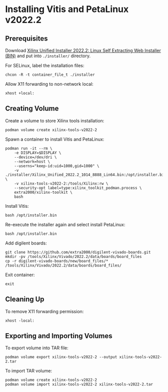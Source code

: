 # Installing Vitis and PetaLinux v2022.2


## Prerequisites

Download [Xilinx Unified Installer 2022.2: Linux Self Extracting Web Installer (BIN)](https://www.xilinx.com/support/download.html) and put into `./installer/` directory.

For SELinux, label the installation files:
```
chcon -R -t container_file_t ./installer
```

Allow X11 forwarding to non-network local:
```
xhost +local:
```


## Creating Volume

Create a volume to store Xilinx tools installation:
```
podman volume create xilinx-tools-v2022-2
```

Spawn a container to install Vitis and PetaLinux:
```
podman run -it --rm \
    -e DISPLAY=$DISPLAY \
    --device=/dev/dri \
    --network=host \
    --userns="keep-id:uid=1000,gid=1000" \
    -v ./installer/Xilinx_Unified_2022.2_1014_8888_Lin64.bin:/opt/installer.bin \
    -v xilinx-tools-v2022-2:/tools/Xilinx:rw \
    --security-opt label=type:xilinx_toolkit_podman.process \
    extra2000/xilinx-toolkit \
    bash
```

Install Vitis:
```
bash /opt/installer.bin
```

Re-execute the installer again and select install PetaLinux:
```
bash /opt/installer.bin
```

Add digilent boards:
```
git clone https://github.com/extra2000/digilent-vivado-boards.git
mkdir -pv /tools/Xilinx/Vivado/2022.2/data/boards/board_files
cp -r digilent-vivado-boards/new/board_files/* /tools/Xilinx/Vivado/2022.2/data/boards/board_files/
```

Exit container:
```
exit
```


## Cleaning Up

To remove X11 forwarding permission:
```
xhost -local:
```


## Exporting and Importing Volumes

To export volume into TAR file:
```
podman volume export xilinx-tools-v2022-2 --output xilinx-tools-v2022-2.tar
```

To import TAR volume:
```
podman volume create xilinx-tools-v2022-2
podman volume import xilinx-tools-v2022-2 xilinx-tools-v2022-2.tar
```
